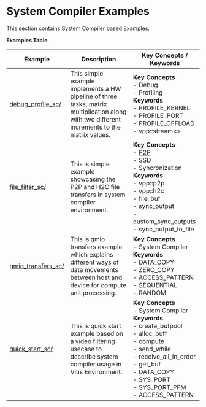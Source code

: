 System Compiler Examples
==================================
This section contains System Compiler based Examples.

 __Examples Table__ 

Example        | Description           | Key Concepts / Keywords 
---------------|-----------------------|-------------------------
[debug_profile_sc/][]|This simple example implements a HW pipeline of three tasks, matrix multiplication along with two different increments to the matrix values.|__Key__ __Concepts__<br> - Debug<br> - Profiling<br>__Keywords__<br> - PROFILE_KERNEL<br> - PROFILE_PORT<br> - PROFILE_OFFLOAD<br> - vpp::stream<>
[file_filter_sc/][]|This is simple example showcasing the P2P and H2C file transfers in system compiler environment.|__Key__ __Concepts__<br> - [P2P](https://docs.xilinx.com/r/en-US/ug1393-vitis-application-acceleration/p2p)<br> - SSD<br> - Syncronization<br>__Keywords__<br> - vpp::p2p<br> - vpp::h2c<br> - file_buf<br> - sync_output<br> - custom_sync_outputs<br> - sync_output_to_file
[gmio_transfers_sc/][]|This is gmio transfers example which explains different ways of data movements between host and device for compute unit processing.|__Key__ __Concepts__<br> - System Compiler<br>__Keywords__<br> - DATA_COPY<br> - ZERO_COPY<br> - ACCESS_PATTERN<br> - SEQUENTIAL<br> - RANDOM
[quick_start_sc/][]|This is quick start example based on a video filtering usecase to describe system compiler usage in Vitis Environment.|__Key__ __Concepts__<br> - System Compiler<br>__Keywords__<br> - create_bufpool<br> - alloc_buff<br> - compute<br> - send_while<br> - receive_all_in_order<br> - get_buf<br> - DATA_COPY<br> - SYS_PORT<br> - SYS_PORT_PFM<br> - ACCESS_PATTERN

[.]:.
[debug_profile_sc/]:debug_profile_sc/
[file_filter_sc/]:file_filter_sc/
[gmio_transfers_sc/]:gmio_transfers_sc/
[quick_start_sc/]:quick_start_sc/
